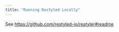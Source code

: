 ```yaml
---
title: "Running Restyled Locally"
---
```


See https://github.com/restyled-io/restyler#readme

<!-- TODO: move this to the above README (and rewrite to make it fit better)
## Caveats

`restyle` will use the `remote_files` stanza of your configuration if present. This may leave extra files in your working directory afterwards.

Restyled, in general, operates on only files changed in a PR and in a fresh clone. This makes it run quickly and avoid many issues related to unexpected or non-source files. If you chose to run (e.g.) `restyle .`, these expectations are not met and that may lead to errors.

You can simulate the behavior of restyling changed files only locally by passing a list from `git diff` to `xargs restyle`. For example,

```console
git diff main..HEAD --name-only | xargs restyle
```
-->